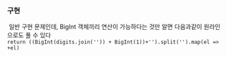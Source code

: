 ### 구현
​
일반 구현 문제인데, BigInt 객체끼리 연산이 가능하다는 것만 알면 다음과같이 원라인으로도 풀 수 있다 <br/>
```return ((BigInt(digits.join('')) + BigInt(1))+'').split('').map(el => +el)```